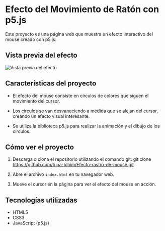 # Efecto del Movimiento de Ratón con p5.js

Este proyecto es una página web que muestra un efecto interactivo del mouse creado con p5.js.

## Vista previa del efecto

![Vista previa del efecto](/gifmovimientocursor.gif)

## Características del proyecto

- El efecto del mouse consiste en círculos de colores que siguen el movimiento del cursor.

- Los círculos se van desvaneciendo a medida que se alejan del cursor, creando un efecto visual interesante.

- Se utiliza la biblioteca p5.js para realizar la animación y el dibujo de los círculos.

## Cómo ver el proyecto

1. Descarga o clona el repositorio utilizando el comando git:
git clone https://github.com/Irina-Ichim/Efecto-rastro-de-mouse.git


2. Abre el archivo `index.html` en tu navegador web.

3. Mueve el cursor en la página para ver el efecto del mouse en acción.

## Tecnologías utilizadas

- HTML5
- CSS3
- JavaScript (p5.js)



